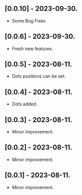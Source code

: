 ## [0.0.10] - 2023-09-30.

* Some Bug Fixes

## [0.0.6] - 2023-09-30.

* Fresh new features.

## [0.0.5] - 2023-08-11.

* Dots positions can be set.

## [0.0.4] - 2023-08-11.

* Dots added.

## [0.0.3] - 2023-08-11.

* Minor improvement.

## [0.0.2] - 2023-08-11.

* Minor improvement.

## [0.0.1] - 2023-08-11.

* Minor improvement.
